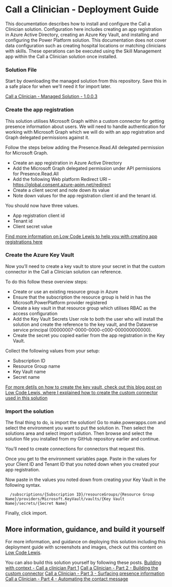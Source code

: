 # Call a Clinician - Deployment Guide
This documentation describes how to install and configure the Call a Clinician solution. Configuration here includes creating an app registration in Azure Active Directory, creating an Azure Key Vault, and installing and configuring the Power Platform solution. This documentation does not cover data configuration such as creating hospital locations or matching clinicians with skills. These operations can be executed using the Skill Management app within the Call a Clinician solution once installed.

### Solution File
Start by downloading the managed solution from this repository. Save this in a safe place for when we'll need it for import later.

[Call a Clinician - Managed Solution - 1.0.0.3](https://github.com/lowcodelewis/Low-Code-with-Ecosystem-Context---Solutions/blob/main/Call-A-Clinician/CallaClinician_1_0_0_3_managed.zip)


### Create the app registration
This solution utilises Microsoft Graph within a custom connector for getting presence information about users. We will need to handle authentication for working with Microsoft Graph which we will do with an app registration and Graph delegated permissions against it.

Follow the steps below adding the Presence.Read.All delegated permission for Microsoft Graph.
- Create an app registration in Azure Active Directory
- Add the Microsoft Graph delegated permission under API permissions for Presence.Read.All
- Add the following Web platform Redirect URI – https://global.consent.azure-apim.net/redirect
- Create a client secret and note down its value
- Note down values for the app registration client id and the tenant id.

You should now have three values.
- App registration client id
- Tenant id
- Client secret value

[Find more information on Low Code Lewis to help you with creating app registrations here](https://lowcodelewis.com/blog/registering-an-app-in-azure-ad-for-use-in-power-platform-solutions)

### Create the Azure Key Vault
Now you’ll need to create a key vault to store your secret in that the custom connector in the Call a Clinician solution can reference.

To do this follow these overview steps:

- Create or use an existing resource group in Azure
- Ensure that the subscription the resource group is held in has the Microsoft.PowerPlatform provider registered
- Create a key vault in that resource group which utilises RBAC as the access configuration
- Add the Key Vault Secrets User role to both the user who will install the solution and create the reference to the key vault, and the Dataverse service principal  (00000007-0000-0000-c000-000000000000).
- Create the secret you copied earlier from the app registration in the Key Vault.

Collect the following values from your setup:

- Subscription ID
- Resource Group name
- Key Vault name
- Secret name

[For more detils on how to create the key vault, check out this blog post on Low Code Lewis, where I explained how to create the custom connector used in this solution](https://lowcodelewis.com/blog/call-a-clinician-part-2-building-the-custom-connector)

### Import the solution
The final thing to do, is import the solution! Go to make.powerapps.com and select the environment you want to put the solution in. Then select the solutions area and select import solution. Then browse and select the solution file you installed from my GitHub repository earlier and continue.

You’ll need to create connections for connectors that request this.

Once you get to the environment variables page. Paste in the values for your Client ID and Tenant ID that you noted down when you created your app registration.

Now paste in the values you noted down from creating your Key Vault in the following syntax.

```
  /subscriptions/{Subscription ID}/resourceGroups/{Resource Group Name}/providers/Microsoft.KeyVault/vaults/{Key Vault Name}/secrets/{Secret Name}
```

Finally, click import.

## More information, guidance, and build it yourself
For more information, and guidance on deploying this solution including this deployment guide with screenshots and images, check out this content on [Low Code Lewis](https://lowcodelewis.com/blog/call-a-clinician-install-and-configure-the-solution-sample).

You can also build this solution yourself by following these posts.
[Building with context - Call a clinician Part 1](https://lowcodelewis.com/blog/building-with-context-call-a-clinician-part-1)
[Call a Clinician - Part 2 - Building the custom connector](https://lowcodelewis.com/blog/call-a-clinician-part-2-building-the-custom-connector)
[Call a Clinician - Part 3 - Surfacing presence information](https://lowcodelewis.com/blog/call-a-clinician-part-3-surfacing-presence-information)
[Call a Clinician - Part 4 - Automating the contact message](https://lowcodelewis.com/blog/call-a-clinician-part-3-surfacing-presence-information)
